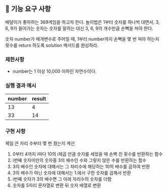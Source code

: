 ## 🚀 기능 요구 사항

배달이가 좋아하는 369게임을 하고자 한다. 놀이법은 1부터 숫자를 하나씩 대면서, 3, 6, 9가 들어가는 숫자는 숫자를 말하는 대신 3, 6, 9의 개수만큼 손뼉을 쳐야 한다.

숫자 number가 매개변수로 주어질 때, 1부터 number까지 손뼉을 몇 번 쳐야 하는지 횟수를 return 하도록 solution 메서드를 완성하라.

### 제한사항

- number는 1 이상 10,000 이하인 자연수이다.

### 실행 결과 예시

| number | result |
| --- | --- |
| 13 | 4 |
| 33 | 14 |

### 구현 사항

제일 큰 자리 수부터 몇 번 쳤는지 계산
1. 0부터 4까지 i마다 10의 i제곱 만큼 숫자를 세었을 때 손벽 친 횟수를 반환하는 함수
2. i번째 숫자미만의 숫자중 3의 배수인 수와 그렇지 않은 수를 반환하는 함수
3. 3의 배수인 숫자에 대해서는 그 자리수에 해당하는 10의 배수를 곱하여 반환
4. 3의 배수가 아닌 숫자에 대해서는 1.에서 구한 숫자를 곱해서 반환
5. i번째 숫자가 3의 배수면 그 아래 자리수의 숫자를 더함
6. 숫자를 5자리 문자열로 변환 뒤 숫자 배열로 변환